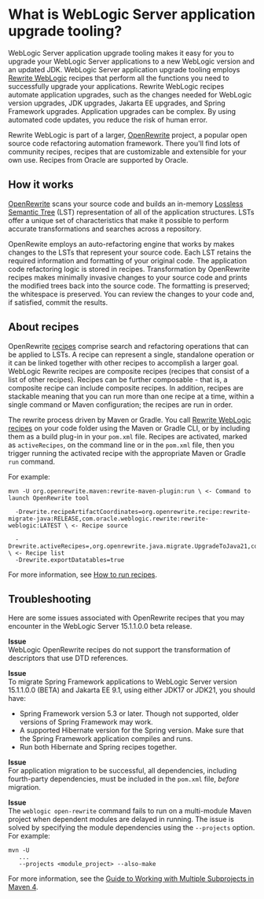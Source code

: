 # What is WebLogic Server application upgrade tooling?

WebLogic Server application upgrade tooling makes it easy for you to upgrade your WebLogic Server applications to a new WebLogic version and an updated JDK. WebLogic Server application upgrade tooling employs [Rewrite WebLogic](https://github.com/oracle/rewrite-recipes/blob/main/rewrite-weblogic/README.md#recipes) recipes that perform all the functions you need to successfully upgrade your applications. Rewrite WebLogic recipes automate application upgrades, such as the changes needed for WebLogic version upgrades, JDK upgrades, Jakarta EE upgrades, and Spring Framework upgrades. Application upgrades can be complex. By using automated code updates, you reduce the risk of human error.

Rewrite WebLogic is part of a larger, [OpenRewrite](https://github.com/openrewrite/rewrite) project, a popular open source code refactoring automation framework. There you'll find lots of community recipes, recipes that are customizable and extensible for your own use. Recipes from Oracle are supported by Oracle.

## How it works

[OpenRewrite](https://docs.openrewrite.org/) scans your source code and builds an in-memory [Lossless Semantic Tree](https://docs.openrewrite.org/concepts-and-explanations/lossless-semantic-trees) (LST) representation of all of the application structures. LSTs offer a unique set of characteristics that make it possible to perform accurate transformations and searches across a repository.

OpenRewite employs an auto-refactoring engine that works by makes changes to the LSTs that represent your source code. Each LST retains the required information and formatting of your original code. The application code refactoring logic is stored in recipes. Transformation by OpenRewrite recipes makes minimally invasive changes to your source code and prints the modified trees back into the source code. The formatting is preserved; the whitespace is preserved. You can review the changes to your code and, if satisfied, commit the results.   

## About recipes

OpenRewrite [recipes](https://docs.openrewrite.org/concepts-and-explanations/recipes) comprise search and refactoring operations that can be applied to LSTs. A recipe can represent a single, standalone operation or it can be linked together with other recipes to accomplish a larger goal. WebLogic Rewrite recipes are composite recipes (recipes that consist of a list of other recipes). Recipes can be further composable - that is, a composite recipe can include composite recipes. In addition, recipes are stackable meaning that you can run more than one recipe at a time, within a single command or Maven configuration; the recipes are run in order.

The rewrite process driven by Maven or Gradle. You call [Rewrite WebLogic recipes](../../docs/recipes/index.md) on your code folder using the Maven or Gradle CLI, or by including them as a build plug-in in your `pom.xml` file. Recipes are activated, marked as `activeRecipes`, on the command line or in the `pom.xml` file, then you trigger running the activated recipe with the appropriate Maven or Gradle `run` command.

For example:
```
mvn -U org.openrewrite.maven:rewrite-maven-plugin:run \ <- Command to launch OpenRewrite tool

  -Drewrite.recipeArtifactCoordinates=org.openrewrite.recipe:rewrite-migrate-java:RELEASE,com.oracle.weblogic.rewrite:rewrite-weblogic:LATEST \ <- Recipe source

  -Drewrite.activeRecipes=,org.openrewrite.java.migrate.UpgradeToJava21,com.oracle.weblogic.rewrite.JakartaEE9_1,com.oracle.weblogic.rewrite.UpgradeTo1511 \ <- Recipe list
  -Drewrite.exportDatatables=true
```
For more information, see [How to run recipes](../../docs/procedures/index.md).

## Troubleshooting

Here are some issues associated with OpenRewrite recipes that you may encounter in the WebLogic Server 15.1.1.0.0 beta release.

**Issue** </br>
WebLogic OpenRewrite recipes do not support the transformation of descriptors that use DTD references.
<!-- Bug #37639800 -->

**Issue** </br>
To migrate Spring Framework applications to WebLogic Server version 15.1.1.0.0 (BETA) and Jakarta EE 9.1, using either JDK17 or JDK21, you should have:
* Spring Framework version 5.3 or later. Though not supported, older versions of Spring Framework may work.
* A supported Hibernate version for the Spring version. Make sure that the Spring Framework application compiles and runs.
* Run both Hibernate and Spring recipes together.
<!-- Bug #37642918 -->

**Issue** </br>
For application migration to be successful, all dependencies, including fourth-party dependencies, must be included in the `pom.xml` file, _before_ migration.
<!-- Bugs #37644007, #37638545 , #37642398 -->

**Issue** </br>
The `weblogic open-rewrite` command fails to run on a multi-module Maven project when dependent modules are delayed in running. The issue is solved by specifying the module dependencies using the `--projects` option. For example:
```
mvn -U
   ...
   --projects <module_project> --also-make
```
For more information, see the [Guide to Working with Multiple Subprojects in Maven 4](https://maven.apache.org/guides/mini/guide-multiple-subprojects-4.html).
<!-- Bug #37638183 -->
